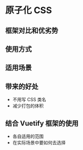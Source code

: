 # 原子化 CSS

## 框架对比和优劣势

## 使用方式

## 适用场景

## 带来的好处

* 不用写 CSS 类名
* 减少打包的体积

## 结合 Vuetify 框架的使用

* 各自适用的范围
* 在实际场景中要如何去选择